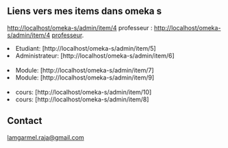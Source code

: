 ## Liens vers mes items dans omeka s
<http://localhost/omeka-s/admin/item/4>
professeur :  [http://localhost/omeka-s/admin/item/4](http://localhost/omeka-s/admin/item/4])
[professeur](http://localhost/omeka-s/admin/item/4/ "titre de lien optionnel").
    <li>Etudiant: [http://localhost/omeka-s/admin/item/5]</li>
    <li>Administrateur: [http://localhost/omeka-s/admin/item/6]</li>  
    <li>Module: [http://localhost/omeka-s/admin/item/7]</li>
    <li>Module: [http://localhost/omeka-s/admin/item/9]</li>    
    <li>cours: [http://localhost/omeka-s/admin/item/10]</li>
    <li>cours: [http://localhost/omeka-s/admin/item/8]</li>   


## Contact
lamgarmel.raja@gmail.com
